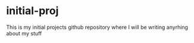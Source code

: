 # initial-proj
This is my initial projects github repository where I will be writing anyrhing about my stuff
